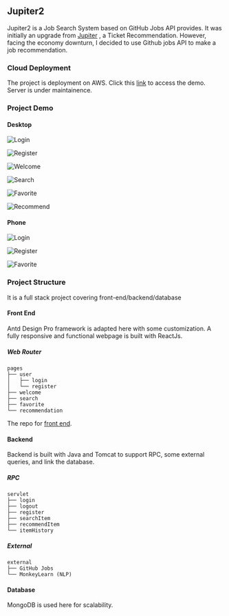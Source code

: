 ## Jupiter2

Jupiter2 is a Job Search System based on GitHub Jobs API provides.
It was initially an upgrade from [Jupiter](https://github.com/zsxing99/Jupiter)
, a Ticket Recommendation. However, facing the economy downturn, I decided to use 
Github jobs API to make a job recommendation.

### Cloud Deployment

The project is deployment on AWS. Click this [link](http://54.193.31.55/Jupiter2/) to
access the demo. Server is under maintainence.

### Project Demo

#### Desktop

![Login](./demo/screenshots/desktop/Annotation%202020-05-09%20181058.png)

![Register](./demo/screenshots/desktop/Annotation%202020-05-09%20181059.png)

![Welcome](./demo/screenshots/desktop/Annotation%202020-05-09%20181060.png)

![Search](./demo/screenshots/desktop/Annotation%202020-05-09%20181061.png)

![Favorite](./demo/screenshots/desktop/Annotation%202020-05-09%20181062.png)

![Recommend](./demo/screenshots/desktop/Annotation%202020-05-09%20181063.png)

#### Phone

![Login](./demo/screenshots/phone/Annotation%202020-05-09%20181064.png)

![Register](./demo/screenshots/phone/Annotation%202020-05-09%20181065.png)

![Favorite](./demo/screenshots/phone/Annotation%202020-05-09%20181067.png)

### Project Structure
It is a full stack project covering front-end/backend/database

#### Front End
Antd Design Pro framework is adapted here with some customization. A fully
responsive and functional webpage is built with ReactJs.

##### Web Router
```
pages
├── user
│   ├── login
│   └── register
├── welcome
├── search
├── favorite
└── recommendation
```


The repo for [front end](https://github.com/zsxing99/Jupiter2-front-end).

#### Backend
Backend is built with Java and Tomcat to support RPC, some external queries,
and link the database.

##### RPC
```
servlet
├── login
├── logout
├── register
├── searchItem
├── recommendItem
└── itemHistory
```

##### External
```
external
├── GitHub Jobs
└── MonkeyLearn (NLP)
```

#### Database
MongoDB is used here for scalability.
